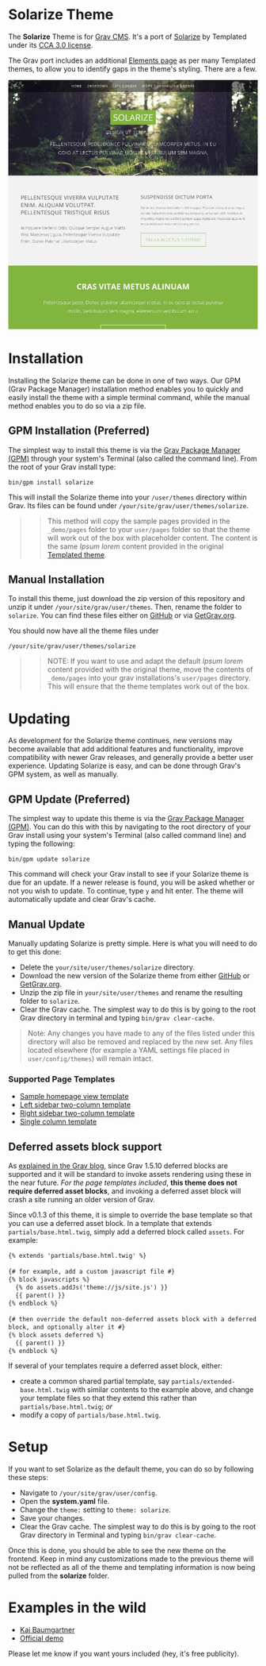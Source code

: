 # Solarize Theme

The **Solarize** Theme is for [Grav CMS](http://github.com/getgrav/grav). It's a port of [Solarize](https://templated.co/solarize) by Templated under its [CCA 3.0 license](https://templated.co/license).

The Grav port includes an additional [Elements page](_demo/pages/90.elements/default.md) as per many Templated themes, to allow you to identify gaps in the theme's styling. There are a few.

![Solarize](screenshot.jpg)

# Installation

Installing the Solarize theme can be done in one of two ways. Our GPM (Grav Package Manager) installation method enables you to quickly and easily install the theme with a simple terminal command, while the manual method enables you to do so via a zip file.

## GPM Installation (Preferred)

The simplest way to install this theme is via the [Grav Package Manager (GPM)](http://learn.getgrav.org/advanced/grav-gpm) through your system's Terminal (also called the command line).  From the root of your Grav install type:

    bin/gpm install solarize

This will install the Solarize theme into your `/user/themes` directory within Grav. Its files can be found under `/your/site/grav/user/themes/solarize`.

>> This method will copy the sample pages provided in the `_demo/pages` folder to your `user/pages` folder so that the theme will work out of the box with placeholder content. The content is the same _Ipsum lorem_ content provided in the original [Templated theme](https://templated.co/solarize).

## Manual Installation

To install this theme, just download the zip version of this repository and unzip it under `/your/site/grav/user/themes`. Then, rename the folder to `solarize`. You can find these files either on [GitHub](https://github.com/hughbris/grav-theme-solarize) or via [GetGrav.org](http://getgrav.org/downloads/themes).

You should now have all the theme files under

    /your/site/grav/user/themes/solarize

>> NOTE: If you want to use and adapt the default _Ipsum lorem_ content provided with the original theme, move the contents of `_demo/pages` into your grav installations's `user/pages` directory. This will ensure that the theme templates work out of the box.

# Updating

As development for the Solarize theme continues, new versions may become available that add additional features and functionality, improve compatibility with newer Grav releases, and generally provide a better user experience. Updating Solarize is easy, and can be done through Grav's GPM system, as well as manually.

## GPM Update (Preferred)

The simplest way to update this theme is via the [Grav Package Manager (GPM)](http://learn.getgrav.org/advanced/grav-gpm). You can do this with this by navigating to the root directory of your Grav install using your system's Terminal (also called command line) and typing the following:

    bin/gpm update solarize

This command will check your Grav install to see if your Solarize theme is due for an update. If a newer release is found, you will be asked whether or not you wish to update. To continue, type `y` and hit enter. The theme will automatically update and clear Grav's cache.

## Manual Update

Manually updating Solarize is pretty simple. Here is what you will need to do to get this done:

* Delete the `your/site/user/themes/solarize` directory.
* Download the new version of the Solarize theme from either [GitHub](https://github.com/hughbris/grav-plugin-solarize) or [GetGrav.org](http://getgrav.org/downloads/themes#extras).
* Unzip the zip file in `your/site/user/themes` and rename the resulting folder to `solarize`.
* Clear the Grav cache. The simplest way to do this is by going to the root Grav directory in terminal and typing `bin/grav clear-cache`.

> Note: Any changes you have made to any of the files listed under this directory will also be removed and replaced by the new set. Any files located elsewhere (for example a YAML settings file placed in `user/config/themes`) will remain intact.

### Supported Page Templates

* [Sample homepage view template](templates/home.html.twig)
* [Left sidebar two-column template](templates/left-sidebar.html.twig)
* [Right sidebar two-column template](templates/right-sidebar.html.twig)
* [Single column template](templates/default.html.twig)

## Deferred assets block support

As [explained in the Grav blog](https://getgrav.org/blog/important-theme-updates), since Grav 1.5.10 deferred blocks are supported and it will be standard to invoke assets rendering using these in the near future. _For the page templates included_, **this theme does not require deferred asset blocks**, and invoking a deferred asset block will crash a site running an older version of Grav.

Since v0.1.3 of this theme, it is simple to override the base template so that you can use a deferred asset block. In a template that extends `partials/base.html.twig`, simply add a deferred block called `assets`. For example:

```twig
{% extends 'partials/base.html.twig' %}

{# for example, add a custom javascript file #}
{% block javascripts %}
  {% do assets.addJs('theme://js/site.js') }}
  {{ parent() }}
{% endblock %}

{# then override the default non-deferred assets block with a deferred block, and optionally alter it #}
{% block assets deferred %}
  {{ parent() }}
{% endblock %}
```

If several of your templates require a deferred asset block, either:

* create a common shared partial template, say `partials/extended-base.html.twig` with similar contents to the example above, and change your template files so that they extend this rather than `partials/base.html.twig`; _or_
* modify a copy of `partials/base.html.twig`.

<!--
### Menu Features

##### Dropdown Menu

You can enable **dropdown menu** support by enabling it in the `solarize.yaml` configuration file. As per usual, copy this file to your `user/config/themes/` folder (create if required) and edit there.

```
dropdown:
  enabled: true
```

This will ensure that sub-pages show up as sub-menus in the navigation.

##### Menu Text & Icons

Each page shows up in the menu using the title by default, however you can set what displays in the menu directly by setting an explicit `menu:` option in the page header:

```
menu: My Menu
```

You can also provide an icon to show up in front of the menu item by providing an `icon:` option.  You need to use name of the FontAwesome icon without the `fa-` prefix.  Check out the full [list of current FontAwesome 4.2 icons](http://fortawesome.github.io/Font-Awesome/icons/):

```
icon: bar-chart-o
```

#### Custom Menu Items

By default, Grav generates the menu from the page structure.  However, there are times when you may want to add custom menu items to the end of the menu.  This is now supported in Solarize by creating a menu list in your `site.yaml` file.  An example of this is as follows:

```
menu:
    - text: Source
      url: https://github.com/getgrav/grav
    - icon: twitter
      url: http://twitter.com/getgrav
```

The `url:` option is required, but you can provide **either** or **both** `text:` and/or `icon:`
-->

# Setup

If you want to set Solarize as the default theme, you can do so by following these steps:

* Navigate to `/your/site/grav/user/config`.
* Open the **system.yaml** file.
* Change the `theme:` setting to `theme: solarize`.
* Save your changes.
* Clear the Grav cache. The simplest way to do this is by going to the root Grav directory in Terminal and typing `bin/grav clear-cache`.

Once this is done, you should be able to see the new theme on the frontend. Keep in mind any customizations made to the previous theme will not be reflected as all of the theme and templating information is now being pulled from the **solarize** folder.

# Examples in the wild

* [Kai Baumgartner](http://www.kaibaumgartner.com/)
* [Official demo](https://behold.metamotive.co.nz/solarize)

Please let me know if you want yours included (hey, it's free publicity).